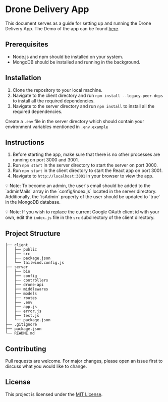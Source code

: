 # Drone Delivery App

This document serves as a guide for setting up and running the Drone Delivery App.
The Demo of the app can be found [here](https://drive.google.com/file/d/16cm5lPb20B2rYmUCqbCABLUlSCnewlAj/view?usp=sharing).

## Prerequisites

- Node.js and npm should be installed on your system.
- MongoDB should be installed and running in the background.

## Installation

1. Clone the repository to your local machine.
2. Navigate to the client directory and run `npm install --legacy-peer-deps` to install all the required dependencies.
3. Navigate to the server directory and run `npm install` to install all the required dependencies.

Create a `.env` file in the server directory which should contain your environment variables mentioned in `.env.example`

## Instructions

1. Before starting the app, make sure that there is no other processes are running on port 3000 and 3001.
2. Run `npm start` in the server directory to start the server on port 3000.
3. Run `npm start` in the client directory to start the React app on port 3001.
4. Navigate to `http://localhost:3001` in your browser to view the app.

<aside>
💡 Note: To become an admin, the user's email should be added to the `adminMails` array in the `config/index.js` located in the server directory. Additionally, the `isAdmin` property of the user should be updated to `true` in the MongoDB database.

</aside>

<aside>

💡 Note: If you wish to replace the current Google OAuth client id with your own, edit the `index.js` file in the `src` subdirectory of the client directory.

</aside>

## Project Structure

```
├── client
│   ├── public
│   ├── src
│   ├── package.json
│   └── tailwind.config.js
├── server
│   ├── bin
│   ├── config
│   ├── controllers
│   ├── drone-api
│   ├── middlewares
│   ├── models
│   ├── routes
│   ├── .env
│   ├── app.js
│   ├── error.js
│   ├── test.js
│   └── package.json
├── .gitignore
├── package.json
└── README.md
```

## Contributing

Pull requests are welcome. For major changes, please open an issue first to discuss what you would like to change.

## License

This project is licensed under the [MIT License](https://choosealicense.com/licenses/mit/).
